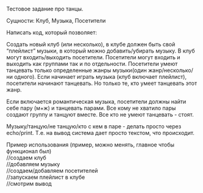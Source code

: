 Тестовое задание про танцы. 

Сущности: Клуб, Музыка, Посетители

Написать код, который позволяет: 

Создать новый клуб (или несколько), в клубе должен быть свой “плейлист” музыки, в который можно добавить/убирать музыку. 
В клуб могут входить/выходить посетители. Посетители могут входить и выходить как группами так и по отдельности. 
Посетители умеют танцевать только определенные жанры музыки(один жанр/несколько/ни одного). 
Если начинает играть музыка (клуб включает плейлист), посетители начинают танцевать. Но только те, кто умеет танцевать 
этот жанр. 

Если включается романтическая музыка, посетители должны найти себе пару (м+ж) и танцевать парами. Все кому не хватило 
пары создают группу и танцуют вместе. Все кто не умеют танцевать - стоят. 

Музыку/танцую/не танцую/кто с кем в паре - делать просто через echo/print. Т.е. на вывод система дает просто текстом, 
что происходит. 

Пример использования (пример, можно менять, главное чтобы функционал был)<br>
//создаем клуб<br>
//добавляем музыку<br>
//создаем/добавляем посетителей<br>
//запускаем плейлист в клубе<br>
//смотрим вывод<br>





